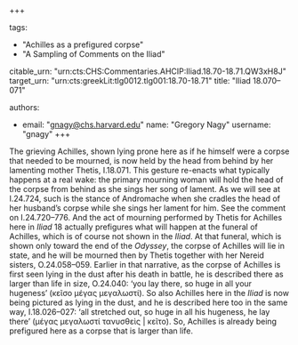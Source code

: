 +++

tags:
- "Achilles as a prefigured corpse"
- "A Sampling of Comments on the Iliad"

citable_urn: "urn:cts:CHS:Commentaries.AHCIP:Iliad.18.70-18.71.QW3xH8J"
target_urn: "urn:cts:greekLit:tlg0012.tlg001:18.70-18.71"
title: "Iliad 18.070–071"

authors:
- email: "gnagy@chs.harvard.edu"
  name: "Gregory Nagy"
  username: "gnagy"
+++

<p>The grieving Achilles, shown lying prone here as if he himself were a corpse that needed to be mourned, is now held by the head from behind by her lamenting mother Thetis, Ι.18.071. This gesture re-enacts what typically happens at a real wake: the primary mourning woman will hold the head of the corpse from behind as she sings her song of lament. As we will see at I.24.724, such is the stance of Andromache when she cradles the head of her husband’s corpse while she sings her lament for him. See the comment on I.24.720–776. And the act of mourning performed by Thetis for Achilles here in <em>Iliad</em> 18 actually prefigures what will happen at the funeral of Achilles, which is of course not shown in the <em>Iliad</em>. At that funeral, which is shown only toward the end of the <em>Odyssey</em>, the corpse of Achilles will lie in state, and he will be mourned then by Thetis together with her Nereid sisters, O.24.058–059. Earlier in that narrative, as the corpse of Achilles is first seen lying in the dust after his death in battle, he is described there as larger than life in size, O.24.040: ‘you lay there, so huge in all your hugeness’ (κεῖσο μέγας μεγαλωστί). So also Achilles here in the <em>Iliad</em> is now being pictured as lying in the dust, and he is described here too in the same way, I.18.026–027: ‘all stretched out, so huge in all his hugeness, he lay there’ (μέγας μεγαλωστί τανυσθεὶς | κεῖτο). So, Achilles is already being prefigured here as a corpse that is larger than life.  </p>